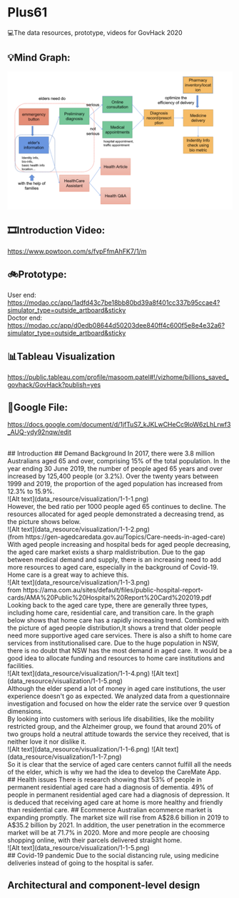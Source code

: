 # Plus61
💻The data resources, prototype, videos for GovHack 2020

## 💡Mind Graph:
![Alt text](data_resource/visualization/2-1.png)


## 🎞Introduction Video:
https://www.powtoon.com/s/fvpFfmAhFK7/1/m

## 🚲Prototype:
User end: <br/>
https://modao.cc/app/1adfd43c7be18bb80bd39a8f401cc337b95ccae4?simulator_type=outside_artboard&sticky
<br/>Doctor end: <br/>
https://modao.cc/app/d0edb08644d50203dee840ff4c600f5e8e4e32a6?simulator_type=outside_artboard&sticky

## 📊Tableau Visualization
https://public.tableau.com/profile/masoom.patel#!/vizhome/billions_saved_govhack/GovHack?publish=yes

## 📃Google File:
https://docs.google.com/document/d/1jfTuS7_kJKLwCHeCc9loW6zLhLrwf3_AUQ-ydy92nqw/edit



<br/>
## Introduction
## Demand Background
In 2017, there were 3.8 million Australians aged 65 and over, comprising 15% of the total population. In the year ending 30 June 2019, the number of people aged 65 years and over increased by 125,400 people (or 3.2%). Over the twenty years between 1999 and 2019, the proportion of the aged population has increased from 12.3% to 15.9%. <br/>
![Alt text](data_resource/visualization/1-1-1.png)
<br/>
However, the bed ratio per 1000 people aged 65 continues to decline. The resources allocated for aged people demonstrated a decreasing trend, as the picture shows below.<br/>
![Alt text](data_resource/visualization/1-1-2.png)
<br/>
(from https://gen-agedcaredata.gov.au/Topics/Care-needs-in-aged-care)<br/>
With aged people increasing and hospital beds for aged people decreasing, the aged care market exists a sharp maldistribution. Due to the gap between medical demand and supply, there is an increasing need to add more resources to aged care, especially in the background of Covid-19. Home care is a great way to achieve this.
<br/>
![Alt text](data_resource/visualization/1-1-3.png)
<br/>
from https://ama.com.au/sites/default/files/public-hospital-report-cards/AMA%20Public%20Hospital%20Report%20Card%202019.pdf
<br/>
Looking back to the aged care type, there are generally three types, including home care, residential care, and transition care.  In the graph below shows that home care has a rapidly increasing trend. Combined with the picture of aged people distribution,It shows a trend that older people need more supportive aged care services. There is also a shift to home care services from institutionalised care. Due to the huge population in NSW, there is no doubt that NSW has the most demand in aged care. It would be a good idea to allocate funding and resources to home care institutions and facilities.
<br/>
![Alt text](data_resource/visualization/1-1-4.png)
![Alt text](data_resource/visualization/1-1-5.png)
<br/>
Although the elder spend a lot of money in aged care institutions, the user experience doesn't go as expected. We analyzed data from a questionnaire investigation and focused on how the elder rate the service over 9 question dimensions.
<br/>
By looking into customers with serious life disabilities, like the mobility restricted group, and the Alzheimer group, we found that around 20% of two groups hold a neutral attitude towards the service they received, that is neither love it nor dislike it. 
<br/>
![Alt text](data_resource/visualization/1-1-6.png)
![Alt text](data_resource/visualization/1-1-7.png)
<br/>
So it is clear that the service of aged care centers cannot fulfill all the needs of the elder, which is why we had the idea to develop the CareMate App.
<br/>
## Health issues
There is research showing that 53% of people in permanent residential aged care had a diagnosis of dementia. 49% of people in permanent residential aged care had a diagnosis of depression. It is deduced that receiving aged care at home is more healthy and friendly than residential care.
## Ecommerce
Australian ecommerce market is expanding promptly. The market size will rise from A$28.6 billion in 2019 to A$35.2 billion by 2021. In addition, the user penetration in the ecommerce market will be at 71.7% in 2020. More and more people are choosing shopping online, with their parcels delivered straight home.
<br/>
![Alt text](data_resource/visualization/1-1-5.png)
<br/>
## Covid-19 pandemic
Due to the social distancing rule, using medicine deliveries instead of going to the hospital is safer.


## Architectural and component-level design


